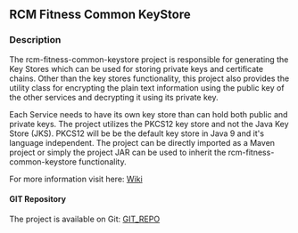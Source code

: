 ## RCM Fitness Common KeyStore

### Description

<p>
The rcm-fitness-common-keystore project is responsible for generating the Key Stores which can be used for storing private keys and certificate chains.
Other than the key stores functionality, this project also provides the utility class for encrypting the plain text information using
the public key of the other services and decrypting it using its private key.
</p>

<p>
Each Service needs to have its own key store than can hold both public and private keys. The project utilizes the PKCS12 key store and not the
Java Key Store (JKS). PKCS12 will be be the default key store in Java 9 and it's language independent. The project can be directly imported
as a Maven project or simply the project JAR can be used to inherit the rcm-fitness-common-keystore functionality.
</p>

For more information visit here: [Wiki](https://wiki.ent.vce.com/display/VSE/RCM+Fitness+Common+Keystore)

#### GIT Repository

The project is available on Git: [GIT_REPO](https://eos2git.cec.lab.emc.com/VCE-Symphony/rcm-fitness-common-keystore)

